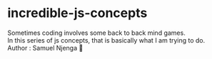 # incredible-js-concepts
Sometimes coding involves some back to back mind games. 
<br>
In this series of js concepts, that is basically what I am trying to do.
<br>
Author : Samuel Njenga :muscle:
